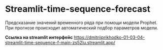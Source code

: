 # Streamlit-time-sequence-forecast

Предсказание значений временного ряда при помощи модели Prophet. При прогнозе происходит автоматический подбор параметров модели.

**Ссылка на streamlit интерфейс**
https://dmitriiprikhodko-01-03-04-streamlit-time-sequence-f-main-zs52lu.streamlit.app/
